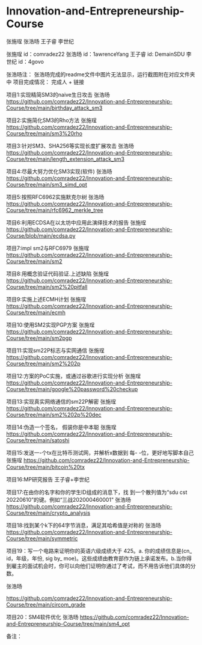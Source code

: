 # Innovation-and-Entrepreneurship-Course
张施珵 张浩旸 王子睿 李世纪

张施珵 id：comradez22
张浩旸 id：1awrenceYang
王子睿 id: DemainSDU
李世纪 id：4govo

张浩旸注： 张浩旸完成的readme文件中图片无法显示，运行截图附在对应文件夹中
项目完成情况： 完成人 + 链接

项目1:实现精简SM3的naive生日攻击
张浩旸
https://github.com/comradez22/Innovation-and-Entrepreneurship-Course/tree/main/birthday_attack_sm3

项目2:实施简化SM3的Rho方法
张施珵
https://github.com/comradez22/Innovation-and-Entrepreneurship-Course/tree/main/sm3%20rho


项目3:针对SM3、SHA256等实现长度扩展攻击
张浩旸
https://github.com/comradez22/Innovation-and-Entrepreneurship-Course/tree/main/length_extension_attack_sm3

项目4:尽最大努力优化SM3实现(软件)
张浩旸
https://github.com/comradez22/Innovation-and-Entrepreneurship-Course/tree/main/sm3_simd_opt

项目5:按照RFC6962实施默克尔树
张浩旸
https://github.com/comradez22/Innovation-and-Entrepreneurship-Course/tree/main/rfc6962_merkle_tree

项目6:利用ECDSA在以太坊中应用此演绎技术的报告 
张施珵
https://github.com/comradez22/Innovation-and-Entrepreneurship-Course/blob/main/ecdsa.py


项目7:impl sm2与RFC6979
张施珵
https://github.com/comradez22/Innovation-and-Entrepreneurship-Course/tree/main/sm2

项目8:用概念验证代码验证.上述缺陷
张施珵
https://github.com/comradez22/Innovation-and-Entrepreneurship-Course/tree/main/sm2%20pitfall

项目9:实施上述ECMH计划
张施珵
https://github.com/comradez22/Innovation-and-Entrepreneurship-Course/tree/main/ecmh


项目10:使用SM2实现PGP方案
张施珵
https://github.com/comradez22/Innovation-and-Entrepreneurship-Course/tree/main/sm2pgp

项目11:实现sm22P标志与实网通信
张施珵
https://github.com/comradez22/Innovation-and-Entrepreneurship-Course/tree/main/sm2%202p

项目12:方案的PoC实施，或通过谷歌进行实现分析
张施珵
https://github.com/comradez22/Innovation-and-Entrepreneurship-Course/tree/main/google%20password%20checkup


项目13:实现真实网络通信的sm22P解密
张施珵
https://github.com/comradez22/Innovation-and-Entrepreneurship-Course/tree/main/sm2%202p%20dec


项目14:伪造一个签名， 假装你是中本聪
张施珵
https://github.com/comradez22/Innovation-and-Entrepreneurship-Course/tree/main/satoshi


项目15:发送一-个tx在比特币测试网，并解析x数据到 每- -位，更好地写脚本自己
张施珵
https://github.com/comradez22/Innovation-and-Entrepreneurship-Course/tree/main/bitcoin%20tx

项目16:MP研究报告
王子睿+李世纪



项目17:在由你的名字和你的学生ID组成的消息下，找 到一个散列值为“sdu cst 20220610”的键。例如“三战202000460001"
张浩旸
https://github.com/comradez22/Innovation-and-Entrepreneurship-Course/tree/main/crypto_analysis

项目18:找到某个k下的64字节消息，满足其哈希值是对称的
张浩旸
https://github.com/comradez22/Innovation-and-Entrepreneurship-Course/tree/main/symmetric

项目19：写一个电路来证明你的英语六级成绩大于 425。a. 你的成绩信息是(cn_ id，年级，年份, sig by_ moe)。这些成绩由教育部作为链上承诺发布。b.当你得到雇主的面试机会时，你可以向他们证明你通过了考试，而不用告诉他们具体的分数。

张浩旸

https://github.com/comradez22/Innovation-and-Entrepreneurship-Course/tree/main/circom_grade

项目20：SM4软件优化
张浩旸
https://github.com/comradez22/Innovation-and-Entrepreneurship-Course/tree/main/sm4_opt

备注：



